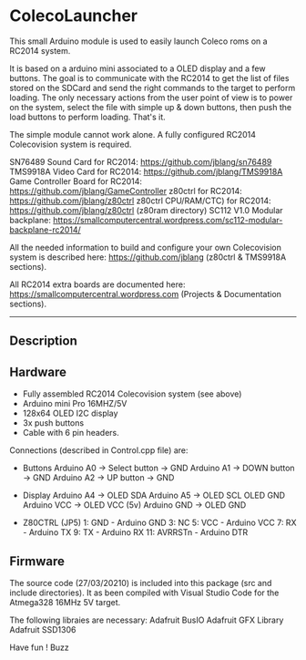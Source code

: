 # ColecoLauncher
This small Arduino module is used to easily launch Coleco roms on a RC2014 system.

It is based on a arduino mini associated to a OLED display and a few buttons.
The goal is to communicate with the RC2014 to get the list of files stored on the SDCard
and send the right commands to the target to perform loading.
The only necessary actions from the user point of view is to power on the system, select the file with simple 
up & down buttons, then push the load buttons to perform loading.
That's it.

The simple module cannot work alone. A fully configured RC2014 Colecovision system is required.

SN76489 Sound Card for RC2014: https://github.com/jblang/sn76489
TMS9918A Video Card for RC2014: https://github.com/jblang/TMS9918A
Game Controller Board for RC2014: https://github.com/jblang/GameController
z80ctrl for RC2014: https://github.com/jblang/z80ctrl
z80ctrl CPU/RAM/CTC) for RC2014: https://github.com/jblang/z80ctrl (z80ram directory)
SC112 V1.0 Modular backplane: https://smallcomputercentral.wordpress.com/sc112-modular-backplane-rc2014/

All the needed information to build and configure your own Colecovision system is described here:
https://github.com/jblang (z80ctrl & TMS9918A sections).

All RC2014 extra boards are documented here:
https://smallcomputercentral.wordpress.com (Projects & Documentation sections).

-----------
Description
-----------

Hardware
--------
* Fully assembled RC2014 Colecovision system (see above)
* Arduino mini Pro 16MHZ/5V
* 128x64 OLED I2C display
* 3x push buttons
* Cable with 6 pin headers.

Connections (described in Control.cpp file) are:
* Buttons
 Arduino A0  -> Select button -> GND
 Arduino A1  -> DOWN button -> GND
 Arduino A2  -> UP button -> GND

* Display
 Arduino A4  ->   OLED SDA
 Arduino A5  ->   OLED SCL
                 OLED GND
 Arduino VCC -> OLED VCC (5v)
 Arduino GND -> OLED GND

* Z80CTRL (JP5)
 1: GND      - Arduino GND
 3: NC
 5: VCC      - Arduino VCC
 7: RX       - Arduino TX
 9: TX       - Arduino RX
 11: AVRRSTn - Arduino DTR

Firmware
--------
The source code (27/03/20210) is included into this package (src and include directories).
It as been compiled with Visual Studio Code for the Atmega328 16MHz 5V target.

The following libraies are necessary:
Adafruit BusIO
Adafruit GFX Library
Adafruit SSD1306

Have fun !
Buzz
